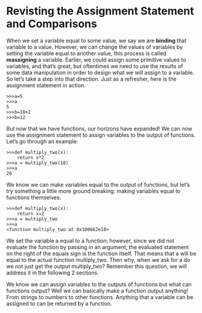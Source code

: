 # Revisting the Assignment Statement and Comparisons

When we set a variable equal to some value, we say we are **binding** that variable to a value. However, we can change the values of variables by setting the variable equal to another value, this process is called **reassigning** a variable. Earlier, we could assign some primitive values to variables, and that’s great, but oftentimes we need to use the results of some data manipulation in order to design what we will assign to a variable. So let’s take a step into that direction. Just as a refresher, here is the assignment statement in action.

```text
>>>a=5
>>>a
5
>>>b=10+2
>>>b=12
```

But now that we have functions, our horizons have expanded! We can now use the assignment statement to assign variables to the output of functions. Let’s go through an example:

```text
>>>def multiply_two(x): 
    return x*2
>>>a = multiply_two(10) 
>>>a
20
```

We know we can make variables equal to the output of functions, but let’s try something a little more ground breaking: making variables equal to functions themselves.

```text
>>>def multiply_two(x):
    return x∗2
>>>a = multiply_two
>>>a
<function multiply_two at 0x100662e18>
```

We set the variable a equal to a function; however, since we did not evaluate the function by passing in an argument, the evaluated statement on the right of the equals sign is the function itself. That means that a will be equal to the actual function multiply\_two. Then why, when we ask for a do we not just get the output multiply\_two? Remember this question, we will address it in the following 2 sections.

We know we can assign variables to the outputs of functions but what can functions output? Well we can basically make a function output anything! From strings to numbers to other functions. Anything that a variable can be assigned to can be returned by a function.


